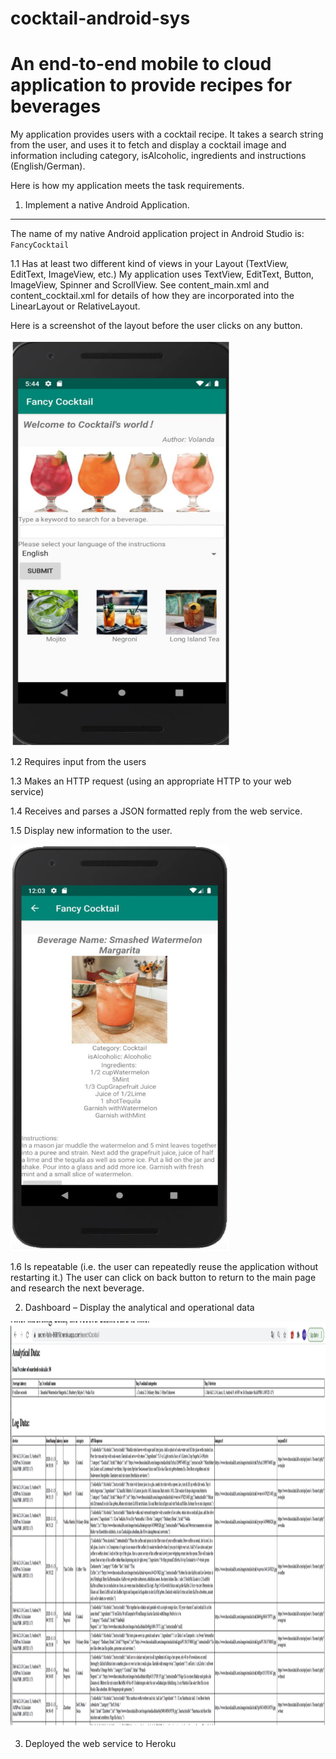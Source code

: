 # cocktail-android-sys
An end-to-end mobile to cloud application to provide recipes for beverages
==========
My application provides users with a cocktail recipe. It takes a search string from the user, and uses it to fetch and display a cocktail image and information including category, isAlcoholic, ingredients and instructions (English/German).

Here is how my application meets the task requirements.

1.  Implement a native Android Application.
---------------
The name of my native Android application project in Android Studio is: `FancyCocktail`

1.1 Has at least two different kind of views in your Layout (TextView, EditText, ImageView, etc.)
My application uses TextView, EditText, Button, ImageView, Spinner and ScrollView. See content_main.xml and content_cocktail.xml for details of how they are incorporated into the LinearLayout or RelativeLayout.

Here is a screenshot of the layout before the user clicks on any button.

<img width="350" height="650" src="https://github.com/Volanda-Zhu/cocktail-android-sys/blob/master/picture/1.png"/>

1.2 Requires input from the users

1.3 Makes an HTTP request (using an appropriate HTTP to your web service)

1.4 Receives and parses a JSON formatted reply from the web service.

1.5 Display new information to the user.

<img width="350" height="650" src="https://github.com/Volanda-Zhu/cocktail-android-sys/blob/master/picture/example.png"/>

1.6 Is repeatable (i.e. the user can repeatedly reuse the application without restarting it.)
The user can click on back button to return to the main page and research the next beverage.

2. Dashboard – Display the analytical and operational data

<img width="1050" height="650" src="https://github.com/Volanda-Zhu/cocktail-android-sys/blob/master/picture/log_dashboard.png"/>

3. Deployed the web service to Heroku
